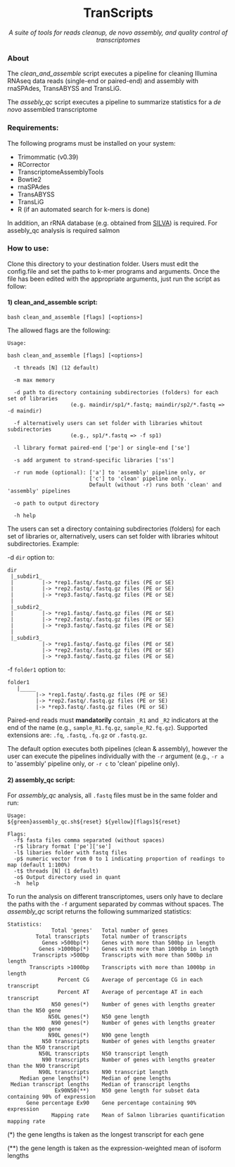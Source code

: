 <h1 align="center">TranScripts</h1>
<div align="center">

<i>A suite of tools for reads cleanup, de novo assembly, and quality control of transcriptomes</i>
</div>

### About
The _clean_and_assemble_ script executes a pipeline for cleaning Illumina RNAseq data reads (single-end or paired-end) and assembly with rnaSPAdes, TransABYSS and TransLiG.

The _assebly_qc_ script executes a pipeline to summarize statistics for a *de novo* assembled transcriptome

### Requirements:
The following programs must be installed on your system:
- Trimommatic (v0.39)
- RCorrector
- TranscriptomeAssemblyTools
- Bowtie2
- rnaSPAdes
- TransABYSS
- TransLiG
- R (if an automated search for k-mers is done)

In addition, an rRNA database (e.g. obtained from [SILVA](https://www.arb-silva.de/)) is required.
For assebly_qc analysis is required salmon

### How to use:
Clone this directory to your destination folder. Users must edit the config.file and set the paths to k-mer programs and arguments. Once the file has been edited with the appropriate arguments, just run the script as follow:

#### 1) clean_and_assemble script:

```
bash clean_and_assemble [flags] [<options>]
```
The allowed flags are the following:

```
Usage:

bash clean_and_assemble [flags] [<options>]

  -t threads [N] (12 default)
  
  -m max memory
  
  -d path to directory containing subdirectories (folders) for each set of libraries 
                    (e.g. maindir/sp1/*.fastq; maindir/sp2/*.fastq => -d maindir)
  
  -f alternatively users can set folder with libraries whitout subdirectories 
                    (e.g., sp1/*.fastq => -f sp1)
  
  -l library format paired-end ['pe'] or single-end ['se']
  
  -s add argument to strand-specific libraries ['ss']
  
  -r run mode (optional): ['a'] to 'assembly' pipeline only, or 
                          ['c'] to 'clean' pipeline only. 
                          Default (without -r) runs both 'clean' and 'assembly' pipelines
  
  -o path to output directory
  
  -h help

```
The users can set a directory containing subdirectories (folders) for each set of libraries or, alternatively, users can set folder with libraries whitout subdirectories. Example:

-d `dir` option to:
```
dir
 |_subdir1_
 |         |-> *rep1.fastq/.fastq.gz files (PE or SE)
 |         |-> *rep2.fastq/.fastq.gz files (PE or SE)
 |         |-> *rep3.fastq/.fastq.gz files (PE or SE)
 |
 |_subdir2_
 |         |-> *rep1.fastq/.fastq.gz files (PE or SE)
 |         |-> *rep2.fastq/.fastq.gz files (PE or SE)
 |         |-> *rep3.fastq/.fastq.gz files (PE or SE)
 |
 |_subdir3_
           |-> *rep1.fastq/.fastq.gz files (PE or SE)
           |-> *rep2.fastq/.fastq.gz files (PE or SE)
           |-> *rep3.fastq/.fastq.gz files (PE or SE)

```
-f `folder1` option to:

```
folder1
   |_____
         |-> *rep1.fastq/.fastq.gz files (PE or SE)
         |-> *rep2.fastq/.fastq.gz files (PE or SE)
         |-> *rep3.fastq/.fastq.gz files (PE or SE)

```
Paired-end reads must **mandatorily** contain `_R1` and `_R2` indicators at the end of the name (e.g., `sample_R1.fq.gz`, `sample_R2.fq.gz`). Supported extensions are: `.fq`, `.fastq`, `.fq.gz` or `.fastq.gz`.

The default option executes both pipelines (clean & assembly), however the user can execute the pipelines individually with the `-r` argument (e.g., `-r a` to 'assembly' pipeline only, or `-r c` to 'clean' pipeline only).



#### 2) assembly_qc script:

For _assembly_qc_ analysis, all `.fastq` files must be in the same folder and run:

```
Usage:  
${green}assembly_qc.sh${reset} ${yellow}[flags]${reset}

Flags:
  -f$ fasta files comma separated (without spaces)
  -r$ library format ['pe']['se'] 
  -l$ libaries folder with fastq files
  -p$ numeric vector from 0 to 1 indicating proportion of readings to map (default 1:100%)
  -t$ threads [N] (1 default)  
  -o$ Output directory used in quant
  -h  help
```

To run the analysis on different transcriptomes, users only have to declare the paths with the `-f` argument separated by commas without spaces. The _assembly_qc_ script returns the following summarized statistics:

```
Statistics:
              Total 'genes'   Total number of genes
         Total transcripts    Total number of transcripts
           Genes >500bp(*)    Genes with more than 500bp in length
          Genes >1000bp(*)    Genes with more than 1000bp in length
        Transcripts >500bp    Transcripts with more than 500bp in length
       Transcripts >1000bp    Transcripts with more than 1000bp in length
                Percent CG    Average of percentage CG in each transcript
                Percent AT    Average of percentage AT in each transcript
              N50 genes(*)    Number of genes with lengths greater than the N50 gene
             N50L genes(*)    N50 gene length
              N90 genes(*)    Number of genes with lengths greater than the N90 gene
             N90L genes(*)    N90 gene length
           N50 transcripts    Number of genes with lengths greater than the N50 transcript
          N50L transcripts    N50 transcript length
           N90 transcripts    Number of genes with lengths greater than the N90 transcript
          N90L transcripts    N90 transcript length
    Median gene lengths(*)    Median of gene lengths
 Median transcript lengths    Median of transcript lengths
               Ex90N50(**)    N50 gene length for subset data containing 90% of expression
      Gene percentage Ex90    Gene percentage containing 90% expression
              Mapping rate    Mean of Salmon libraries quantification mapping rate 
```
(*) the gene lengths is taken as the longest transcript for each gene

(**) the gene length is taken as the expression-weighted mean of isoform lengths


